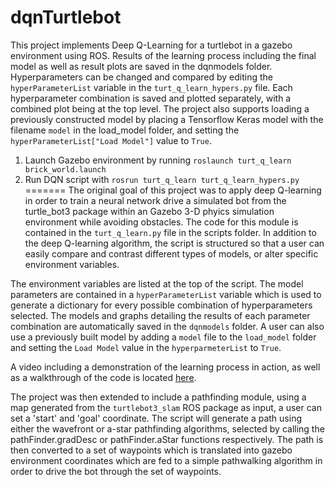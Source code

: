 # dqnTurtlebot

This project implements Deep Q-Learning for a turtlebot in a gazebo environment using ROS. Results of the learning process including the final model as well as result plots are saved in the dqnmodels folder. Hyperparameters can be changed and compared by editing the `hyperParameterList` variable in the `turt_q_learn_hypers.py` file. Each hyperparameter combination is saved and plotted separately, with a combined plot being at the top level. The project also supports loading a previously constructed model by placing a Tensorflow Keras model with the filename `model` in the load_model folder, and setting the `hyperParameterList["Load Model"]` value to `True`.

1. Launch Gazebo environment by running `roslaunch turt_q_learn brick_world.launch`
2. Run DQN script with `rosrun turt_q_learn turt_q_learn_hypers.py`
=======
The original goal of this project was to apply deep Q-learning in order to train a neural network drive a simulated bot from the turtle_bot3 package within an Gazebo 3-D phyics simulation environment while avoiding obstacles. The code for this module is contained in the `turt_q_learn.py` file in the scripts folder. In addition to the deep Q-learning algorithm, the script is structured so that a user can easily compare and contrast different types of models, or alter specific environment variables.

The environment variables are listed at the top of the script. The model parameters are contained in a `hyperParameterList` variable which is used to generate a dictionary for every possible combination of hyperparameters selected. The models and graphs detailing the results of each parameter combination are automatically saved in the `dqnmodels` folder. A user can also use a previously built model by adding a `model` file to the `load_model` folder and setting the `Load Model` value in the `hyperparmeterList` to `True`.

A video including a demonstration of the learning process in action, as well as a walkthrough of the code is located [here](https://www.youtube.com/watch?v=3VI_wHK4FtI).

The project was then extended to include a pathfinding module, using a map generated from the `turtlebot3_slam` ROS package as input, a user can set a 'start' and 'goal' coordinate. The script will generate a path using either the wavefront or a-star pathfinding algorithms, selected by calling the pathFinder.gradDesc or pathFinder.aStar functions respectively. The path is then converted to a set of waypoints which is translated into gazebo environment coordinates which are fed to a simple pathwalking algorithm in order to drive the bot through the set of waypoints.
